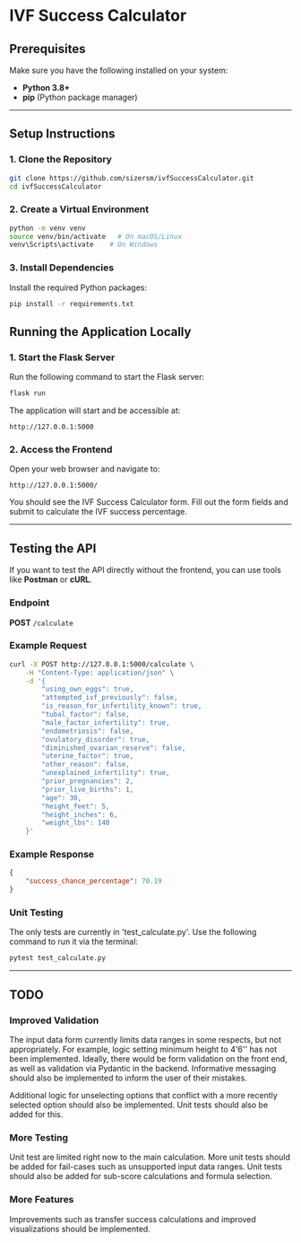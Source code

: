 # IVF Success Calculator

## Prerequisites

Make sure you have the following installed on your system:

- **Python 3.8+**
- **pip** (Python package manager)

---

## Setup Instructions

### 1. Clone the Repository

```bash
git clone https://github.com/sizersm/ivfSuccessCalculator.git
cd ivfSuccessCalculator
```

### 2. Create a Virtual Environment

```bash
python -m venv venv
source venv/bin/activate   # On macOS/Linux
venv\Scripts\activate    # On Windows
```

### 3. Install Dependencies

Install the required Python packages:

```bash
pip install -r requirements.txt
```

## Running the Application Locally

### 1. Start the Flask Server

Run the following command to start the Flask server:

```bash
flask run
```

The application will start and be accessible at:

```
http://127.0.0.1:5000
```

### 2. Access the Frontend

Open your web browser and navigate to:

```
http://127.0.0.1:5000/
```

You should see the IVF Success Calculator form. Fill out the form fields and submit to calculate the IVF success percentage.

---

## Testing the API

If you want to test the API directly without the frontend, you can use tools like **Postman** or **cURL**.

### Endpoint

**POST** `/calculate`

### Example Request

```bash
curl -X POST http://127.0.0.1:5000/calculate \
    -H "Content-Type: application/json" \
    -d '{
        "using_own_eggs": true,
        "attempted_ivf_previously": false,
        "is_reason_for_infertility_known": true,
        "tubal_factor": false,
        "male_factor_infertility": true,
        "endometriosis": false,
        "ovulatory_disorder": true,
        "diminished_ovarian_reserve": false,
        "uterine_factor": true,
        "other_reason": false,
        "unexplained_infertility": true,
        "prior_pregnancies": 2,
        "prior_live_births": 1,
        "age": 30,
        "height_feet": 5,
        "height_inches": 6,
        "weight_lbs": 140
    }'
```

### Example Response

```json
{
    "success_chance_percentage": 70.19
}
```

### Unit Testing

The only tests are currently in 'test_calculate.py'. Use the following command to run it via the terminal:

```bash
pytest test_calculate.py
```

---

## TODO

### Improved Validation

The input data form currently limits data ranges in some respects, but not appropriately. For example, logic setting minimum height to 4'6'' has not been implemented. Ideally, there would be form validation on the front end, as well as validation via Pydantic in the backend. Informative messaging should also be implemented to inform the user of their mistakes.

Additional logic for unselecting options that conflict with a more recently selected option should also be implemented. Unit tests should also be added for this.

### More Testing

Unit test are limited right now to the main calculation. More unit tests should be added for fail-cases such as unsupported input data ranges. Unit tests should also be added for sub-score calculations and formula selection.

### More Features

Improvements such as transfer success calculations and improved visualizations should be implemented.


